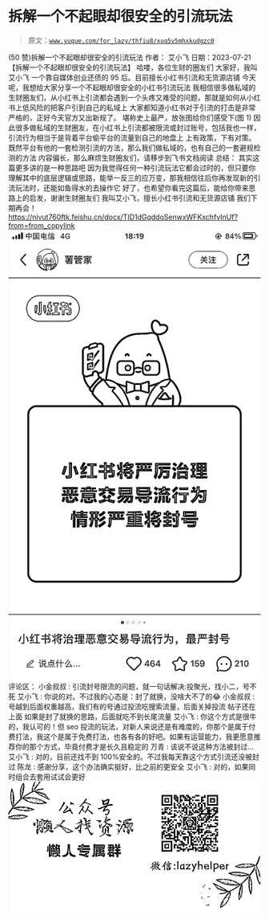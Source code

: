 # 拆解一个不起眼却很安全的引流玩法

> 原文：[`www.yuque.com/for_lazy/thfiu8/xuq5v5mhxkudgzc0`](https://www.yuque.com/for_lazy/thfiu8/xuq5v5mhxkudgzc0)

<ne-h2 id="06aaf4fb" data-lake-id="06aaf4fb"><ne-heading-ext><ne-heading-anchor></ne-heading-anchor><ne-heading-fold></ne-heading-fold></ne-heading-ext><ne-heading-content><ne-text id="u54c61b99">(50 赞)拆解一个不起眼却很安全的引流玩法</ne-text></ne-heading-content></ne-h2> <ne-p id="ub4c585ce" data-lake-id="ub4c585ce"><ne-text id="uc64f870e">作者： 艾小飞</ne-text></ne-p> <ne-p id="u3f36876a" data-lake-id="u3f36876a"><ne-text id="ubf416c00">日期：2023-07-21</ne-text></ne-p> <ne-p id="ub5dd3166" data-lake-id="ub5dd3166"><ne-text id="ua99cca20">【拆解一个不起眼却很安全的引流玩法】</ne-text></ne-p> <ne-p id="ua68d4c26" data-lake-id="ua68d4c26"><ne-text id="u4cfd87b8">哈喽，各位生财的圈友们</ne-text> <ne-text id="ub137ffa8">大家好，我叫艾小飞</ne-text></ne-p> <ne-p id="u493f2ddc" data-lake-id="u493f2ddc"><ne-text id="ub0d1c301">一个靠自媒体创业还债的 95 后。目前擅长小红书引流和无货源店铺</ne-text></ne-p> <ne-p id="u0b71327e" data-lake-id="u0b71327e"><ne-text id="ud19c0c90">今天呢，我想给大家分享一个不起眼却很安全的小红书引流玩法</ne-text></ne-p> <ne-p id="u24371c5d" data-lake-id="u24371c5d"><ne-text id="u2fb1aacd">我相信很多做私域的生财圈友们，从小红书上引流都会遇到一个头疼又难受的问题，那就是如何从小红书上低风险的把客户引到自己的私域上</ne-text></ne-p> <ne-p id="ua982d02a" data-lake-id="ua982d02a"><ne-text id="u1b4511a5">大家都知道小红书对于引流的打击是非常严格的，正好今天官方又出新规了。</ne-text></ne-p> <ne-p id="u65ada16a" data-lake-id="u65ada16a"><ne-text id="ua79c088f">堪称史上最严，放张图给你们感受下(图 1)</ne-text></ne-p> <ne-p id="u8bcb1dc9" data-lake-id="u8bcb1dc9"><ne-text id="u64c209cb">因此很多做私域的生财圈友，在小红书上引流都被限流或封过账号，包括我也一样，引流行为相当于是背着平台偷平台的流量到自己的地盘上</ne-text></ne-p> <ne-p id="ua626fa3b" data-lake-id="ua626fa3b"><ne-text id="ub46fb917">上有政策，下有对策。既然平台有他的一套检测引流的方法，那么我们做私域的，也有自己的一套避规检测的方法</ne-text></ne-p> <ne-p id="u0a3051a2" data-lake-id="u0a3051a2"><ne-text id="uaf9cec88">内容偏长，那么麻烦生财圈友们，请移步到飞书文档阅读</ne-text></ne-p> <ne-p id="u584d852d" data-lake-id="u584d852d"><ne-text id="u24ef75c4">总结：</ne-text></ne-p> <ne-p id="u3eb74d60" data-lake-id="u3eb74d60"><ne-text id="u46554b4f">其实这篇更多讲的是一种思路吧</ne-text></ne-p> <ne-p id="u060d357c" data-lake-id="u060d357c"><ne-text id="u6f5f950b">因为我觉得任何一种引流玩法它都会过时的，但只要你理解其中的底层逻辑或思路，能举一反三的应万变，那我相信往后你再发现新的引流玩法时，还能如鱼得水的去操作它</ne-text></ne-p> <ne-p id="u922311dc" data-lake-id="u922311dc"><ne-text id="ue50db1b1">好了，也希望你看完这篇后，能给你带来思路上的启发，谢谢生财圈友们</ne-text></ne-p> <ne-p id="u8852a842" data-lake-id="u8852a842"><ne-text id="u87588a9f">我叫艾小飞，擅长小红书引流和无货源店铺</ne-text></ne-p> <ne-p id="u65dd9a85" data-lake-id="u65dd9a85"><ne-text id="ua0eb82af">我们下期再会！</ne-text>[<ne-text id="ubd923962">https://nivut760ftk.feishu.cn/docx/TID1dGqddoSenwxWFKxchfvInUf?from=from_copylink</ne-text>](https://nivut760ftk.feishu.cn/docx/TID1dGqddoSenwxWFKxchfvInUf?from=from_copylink)<ne-card data-card-name="image" data-card-type="inline" id="anvmE" data-event-boundary="card">![](img/7a5a389252201320d7103a9e80a31d01.png)</ne-card></ne-p> <ne-hole id="uf57689a4" data-lake-id="uf57689a4"><ne-card data-card-name="hr" data-card-type="block" id="rrAfe" data-event-boundary="card"><ne-p id="ue1b49c34" data-lake-id="ue1b49c34"><ne-text id="u4583418a">评论区：</ne-text></ne-p> <ne-p id="u68403c84" data-lake-id="u68403c84"><ne-text id="u6303e29c">小金叔叔 : 引流封号限流的问题，就一句话解决:投聚光，找小二，号不死</ne-text> <ne-text id="u1fef3cc3">艾小飞 : 你说的对。不过我的心态是：封了就换，没啥大不了的😂</ne-text> <ne-text id="u1486a2a8">小金叔叔 : 号越到后面权重越高，我们有的号通过投流吃搜索流量，后面关掉投流 帖子还在上面</ne-text> <ne-text id="u174e732a">如果是封了就换的思路，后面就吃不到长尾流量</ne-text> <ne-text id="u7fe27241">艾小飞 : 你这个方式是很牛的，我认可的！但 seo 投流的玩法，对新人来说还是有难度的，你那个是属于付费打法，我这个是属于免费打法，也各有各的好吧。如果有运营能力，我更愿意推荐你的那个方式，毕竟付费才是长久且稳定的</ne-text> <ne-text id="ue70a9a00">万青 : 该说不说这种方法被封过...</ne-text> <ne-text id="u91560410">艾小飞 : 对的，目前还找不到 100%安全的。不过我每天靠这个方式引流还没被封过</ne-text> <ne-text id="u48adad2d">陈龙 : 感谢分享，这个办法确实挺好，比之前的更安全</ne-text> <ne-text id="ua03e1bac">艾小飞 : 对的，如果同时组合去套用试试会更好</ne-text></ne-p> <ne-p id="ud9d8ac02" data-lake-id="ud9d8ac02"><ne-card data-card-name="image" data-card-type="inline" id="gYOKd" data-event-boundary="card">![](img/894d30a529e7c37bcd3392323c99941c.png)  <ne-hole id="uaec20845" data-lake-id="uaec20845"><ne-card data-card-name="hr" data-card-type="block" id="ITxdM" data-event-boundary="card"></ne-card></ne-hole></ne-card></ne-p></ne-card></ne-hole>